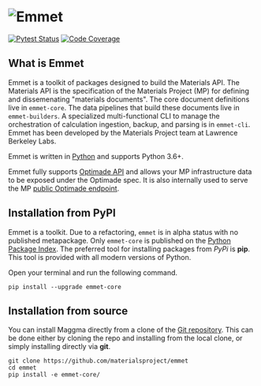 # ![Emmet](images/logo_w_text.svg)

[![Pytest Status](https://github.com/materialsproject/emmet/workflows/testing/badge.svg)](https://github.com/materialsproject/emmet/actions?query=workflow%3Atesting)
[![Code Coverage](https://codecov.io/gh/materialsproject/emmet/branch/main/graph/badge.svg)](https://codecov.io/gh/materialsproject/emmet)

## What is Emmet

Emmet is a toolkit of packages designed to build the Materials API. The Materials API is the specification of the Materials Project (MP) for defining and dissemenating "materials documents". The core document definitions live in `emmet-core`. The data pipelines that build these documents live in `emmet-builders`. A specialized multi-functional CLI to manage the orchestration of calculation ingestion, backup, and parsing is in `emmet-cli`. Emmet has been developed by the Materials Project team at Lawrence Berkeley Labs.

Emmet is written in [Python](http://docs.python-guide.org/en/latest/) and supports Python 3.6+.

Emmet fully supports [Optimade API](https://optimade.org) and allows your MP infrastructure data to be exposed under the Optimade spec. It is also internally used to serve the MP [public Optimade endpoint](https://optimade.materialsproject.org).

## Installation from PyPI

Emmet is a toolkit. Due to a refactoring, `emmet` is in alpha status with no published metapackage. Only `emmet-core` is published on the [Python Package Index](https://pypi.org/project/emmet-core/). The preferred tool for installing
packages from _PyPi_ is **pip**. This tool is provided with all modern
versions of Python.

Open your terminal and run the following command.

```shell
pip install --upgrade emmet-core
```

## Installation from source

You can install Maggma directly from a clone of the [Git repository](https://github.com/materialsproject/maggma). This can be done either by cloning the repo and installing from the local clone, or simply installing directly via **git**.

```shell tab="Local Clone"
git clone https://github.com/materialsproject/emmet
cd emmet
pip install -e emmet-core/
```

